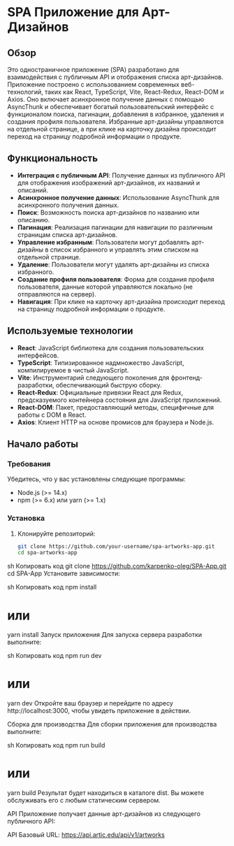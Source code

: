 
# SPA Приложение для Арт-Дизайнов

## Обзор

Это одностраничное приложение (SPA) разработано для взаимодействия с публичным API и отображения списка арт-дизайнов. Приложение построено с использованием современных веб-технологий, таких как React, TypeScript, Vite, React-Redux, React-DOM и Axios. Оно включает асинхронное получение данных с помощью AsyncThunk и обеспечивает богатый пользовательский интерфейс с функционалом поиска, пагинации, добавления в избранное, удаления и создания профиля пользователя. Избранные арт-дизайны управляются на отдельной странице, а при клике на карточку дизайна происходит переход на страницу подробной информации о продукте.

## Функциональность

- **Интеграция с публичным API**: Получение данных из публичного API для отображения изображений арт-дизайнов, их названий и описаний.
- **Асинхронное получение данных**: Использование AsyncThunk для асинхронного получения данных.
- **Поиск**: Возможность поиска арт-дизайнов по названию или описанию.
- **Пагинация**: Реализация пагинации для навигации по различным страницам списка арт-дизайнов.
- **Управление избранным**: Пользователи могут добавлять арт-дизайны в список избранного и управлять этим списком на отдельной странице.
- **Удаление**: Пользователи могут удалять арт-дизайны из списка избранного.
- **Создание профиля пользователя**: Форма для создания профиля пользователя, данные которой управляются локально (не отправляются на сервер).
- **Навигация**: При клике на карточку арт-дизайна происходит переход на страницу подробной информации о продукте.

## Используемые технологии

- **React**: JavaScript библиотека для создания пользовательских интерфейсов.
- **TypeScript**: Типизированное надмножество JavaScript, компилируемое в чистый JavaScript.
- **Vite**: Инструментарий следующего поколения для фронтенд-разработки, обеспечивающий быструю сборку.
- **React-Redux**: Официальные привязки React для Redux, предсказуемого контейнера состояния для JavaScript приложений.
- **React-DOM**: Пакет, предоставляющий методы, специфичные для работы с DOM в React.
- **Axios**: Клиент HTTP на основе промисов для браузера и Node.js.

## Начало работы

### Требования

Убедитесь, что у вас установлены следующие программы:

- Node.js (>= 14.x)
- npm (>= 6.x) или yarn (>= 1.x)

### Установка

1. Клонируйте репозиторий:
   ```sh
   git clone https://github.com/your-username/spa-artworks-app.git
   cd spa-artworks-app


sh
Копировать код
git clone https://github.com/karpenko-oleg/SPA-App.git
cd SPA-App
Установите зависимости:

sh
Копировать код
npm install
# или
yarn install
Запуск приложения
Для запуска сервера разработки выполните:

sh
Копировать код
npm run dev
# или
yarn dev
Откройте ваш браузер и перейдите по адресу http://localhost:3000, чтобы увидеть приложение в действии.

Сборка для производства
Для сборки приложения для производства выполните:

sh
Копировать код
npm run build
# или
yarn build
Результат будет находиться в каталоге dist. Вы можете обслуживать его с любым статическим сервером.

API
Приложение получает данные арт-дизайнов из следующего публичного API:

API Базовый URL: https://api.artic.edu/api/v1/artworks
